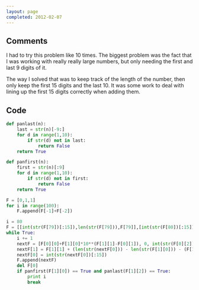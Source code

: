 ```yaml
---
layout: page
completed: 2012-02-07
---
```


## Comments

I had to try this problem like 10 times. The biggest problem was the fact that
I was working with really really large numbers, but only needing the first and
last 9 digits of it.

The way I solved that was to keep track of the length of the number, then only
keep the first 15 digits and the last 10. It was some work to deal with lining
up the first 15 digits correctly when adding them.

## Code

```python
def panlast(n):
	last = str(n)[-9:]
	for d in range(1,10):
		if str(d) not in last:
			return False
	return True

def panfirst(n):
	first = str(n)[:9]
	for d in range(1,10):
		if str(d) not in first:
			return False
	return True

F = [0,1,1]
for i in range(100):
	F.append(F[-1]+F[-2])

i = 80
F = [[int(str(F[79])[:15]),len(str(F[79])),F[79]],[int(str(F[80])[:15]),len(str(F[80])),F[80]]]
while True:
	i += 1
	nextF = [F[0][0]+F[1][0]*10**(F[1][1]-F[0][1]), 0, int(str(F[0][2])[-10:]) + int(str(F[1][2])[-10:])]
	nextF[1] = F[1][1] + (len(str(nextF[0])) - len(str(F[1][0])) - (F[1][1]-F[0][1]))
	nextF[0] = int(str(nextF[0])[:15])
	F.append(nextF)
	del F[0]
	if panfirst(F[1][0]) == True and panlast(F[1][2]) == True:
		print i
		break
```
